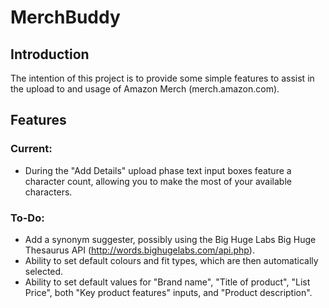 # MerchBuddy
## Introduction

The intention of this project is to provide some simple features to assist in the upload to and usage of Amazon Merch (merch.amazon.com).

## Features
### Current:
  * During the "Add Details" upload phase text input boxes feature a character count, allowing you to make the most of your available characters.
### To-Do:
  * Add a synonym suggester, possibly using the Big Huge Labs Big Huge Thesaurus API (http://words.bighugelabs.com/api.php).
  * Ability to set default colours and fit types, which are then automatically selected.
  * Ability to set default values for "Brand name", "Title of product", "List Price", both "Key product features" inputs, and "Product description".
